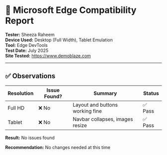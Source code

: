 # 🧪 Microsoft Edge Compatibility Report

**Tester:** Sheeza Raheem  
**Device Used:** Desktop (Full Width), Tablet Emulation  
**Tool:** Edge DevTools  
**Test Date:** July 2025  
**Site Tested:** https://www.demoblaze.com

---

## ✅ Observations

| Resolution | Issue Found? | Summary                          | Status |
|------------|--------------|-----------------------------------|--------|
| Full HD    | ❌ No         | Layout and buttons working fine   | ✅ Pass |
| Tablet     | ❌ No         | Navbar collapses, images resize   | ✅ Pass |

**Result:** No issues found

**Recommendation:** No changes needed at this time
